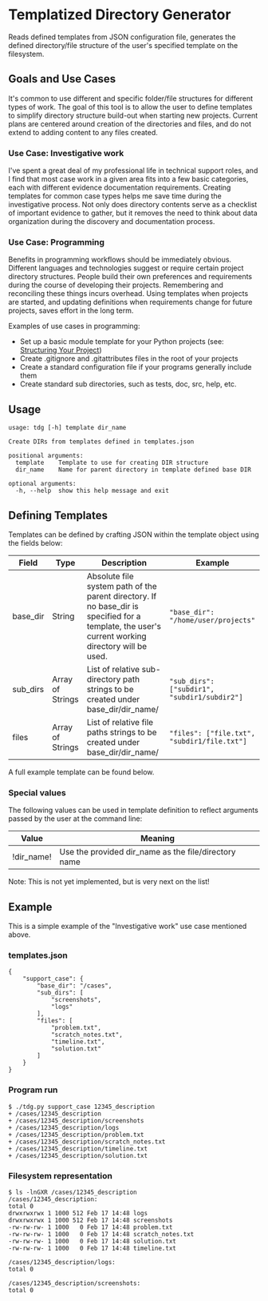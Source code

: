 # Templatized Directory Generator

Reads defined templates from JSON configuration file, generates the defined directory/file structure of the user's specified template on the filesystem.

## Goals and Use Cases
It's common to use different and specific folder/file structures for different types of work. The goal of this tool is to allow the user to define templates to simplify directory structure build-out when starting new projects. Current plans are centered around creation of the directories and files, and do not extend to adding content to any files created.

### Use Case: Investigative work
I've spent a great deal of my professional life in technical support roles, and I find that most case work in a given area fits into a few basic categories, each with different evidence documentation requirements. Creating templates for common case types helps me save time during the investigative process. Not only does directory contents serve as a checklist of important evidence to gather, but it removes the need to think about data organization during the discovery and documentation process.

### Use Case: Programming
Benefits in programming workflows should be immediately obvious. Different languages and technologies suggest or require certain project directory structures. People build their own preferences and requirements during the course of developing their projects. Remembering and reconciling these things incurs overhead. Using templates when projects are started, and updating definitions when requirements change for future projects, saves effort in the long term.

Examples of use cases in programming:

* Set up a basic module template for your Python projects (see: [Structuring Your Project](https://docs.python-guide.org/writing/structure/))
* Create .gitignore and .gitattributes files in the root of your projects
* Create a standard configuration file if your programs generally include them
* Create standard sub directories, such as tests, doc, src, help, etc.

## Usage
```
usage: tdg [-h] template dir_name

Create DIRs from templates defined in templates.json

positional arguments:
  template    Template to use for creating DIR structure
  dir_name    Name for parent directory in template defined base DIR

optional arguments:
  -h, --help  show this help message and exit
```

## Defining Templates
Templates can be defined by crafting JSON within the template object using the fields below:

| Field | Type | Description | Example |
| --- | --- | --- | --- |
| base_dir | String | Absolute file system path of the parent directory. If no base_dir is specified for a template, the user's current working directory will be used. | `"base_dir": "/home/user/projects"` |
| sub_dirs | Array of Strings | List of relative sub-directory path strings to be created under base_dir/dir_name/ | `"sub_dirs": ["subdir1", "subdir1/subdir2"]` |
| files | Array of Strings | List of relative file paths strings to be created under base_dir/dir_name/ | `"files": ["file.txt", "subdir1/file.txt"]` |

A full example template can be found below.

### Special values

The following values can be used in template definition to reflect arguments passed by the user at the command line:

| Value | Meaning |
| --- | --- |
| !dir_name! | Use the provided dir_name as the file/directory name |

Note: This is not yet implemented, but is very next on the list!

## Example
This is a simple example of the "Investigative work" use case mentioned above.

### templates.json
```
{
    "support_case": {
        "base_dir": "/cases",
        "sub_dirs": [
            "screenshots",
            "logs"
        ],
        "files": [
            "problem.txt",
            "scratch_notes.txt",
            "timeline.txt",
            "solution.txt"
        ]
    }
}
```

### Program run
```
$ ./tdg.py support_case 12345_description
+ /cases/12345_description
+ /cases/12345_description/screenshots
+ /cases/12345_description/logs
+ /cases/12345_description/problem.txt
+ /cases/12345_description/scratch_notes.txt
+ /cases/12345_description/timeline.txt
+ /cases/12345_description/solution.txt
```

### Filesystem representation
```
$ ls -lnGXR /cases/12345_description
/cases/12345_description:
total 0
drwxrwxrwx 1 1000 512 Feb 17 14:48 logs
drwxrwxrwx 1 1000 512 Feb 17 14:48 screenshots
-rw-rw-rw- 1 1000   0 Feb 17 14:48 problem.txt
-rw-rw-rw- 1 1000   0 Feb 17 14:48 scratch_notes.txt
-rw-rw-rw- 1 1000   0 Feb 17 14:48 solution.txt
-rw-rw-rw- 1 1000   0 Feb 17 14:48 timeline.txt

/cases/12345_description/logs:
total 0

/cases/12345_description/screenshots:
total 0
```

